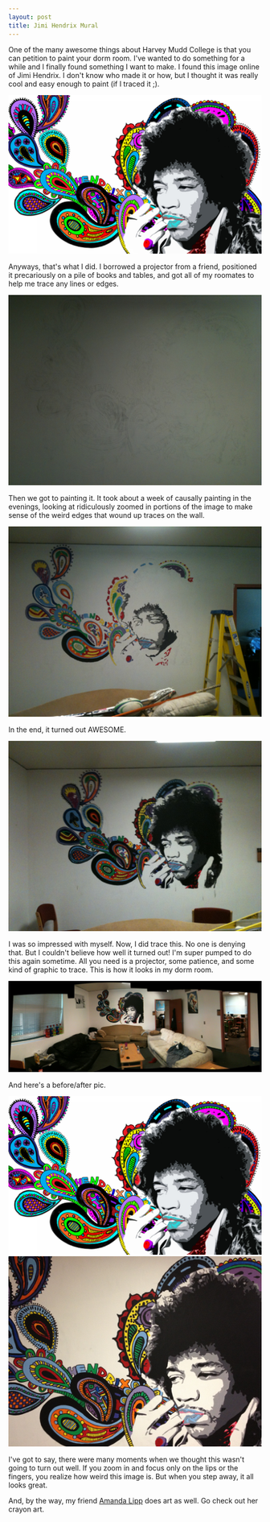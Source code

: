 ```yaml
---
layout: post
title: Jimi Hendrix Mural
---
```


One of the many awesome things about Harvey Mudd College is that you can petition to paint your dorm room. I've wanted to do something for a while and I finally found something I want to make. I found this image online of Jimi Hendrix. I don't know who made it or how, but I thought it was really cool and easy enough to paint (if I traced it ;).

![](/img/hendrix/0.jpg)

Anyways, that's what I did. I borrowed a projector from a friend, positioned it precariously on a pile of books and tables, and got all of my roomates to help me trace any lines or edges.

![](/img/hendrix/1.jpg)

Then we got to painting it. It took about a week of causally painting in the evenings, looking at ridiculously zoomed in portions of the image to make sense of the weird edges that wound up traces on the wall.

![](/img/hendrix/2.jpg)

In the end, it turned out AWESOME.

![](/img/hendrix/3.jpg)

I was so impressed with myself. Now, I did trace this. No one is denying that. But I couldn't believe how well it turned out! I'm super pumped to do this again sometime. All you need is a projector, some patience, and some kind of graphic to trace. This is how it looks in my dorm room.

![](/img/hendrix/5.jpg)

And here's a before/after pic.

![](/img/hendrix/0.jpg)
![](/img/hendrix/4.jpg)

I've got to say, there were many moments when we thought this wasn't going to turn out well. If you zoom in and focus only on the lips or the fingers, you realize how weird this image is. But when you step away, it all looks great.

And, by the way, my friend [Amanda Lipp](http://www.amandalipp.com/crayon-art) does art as well. Go check out her crayon art.